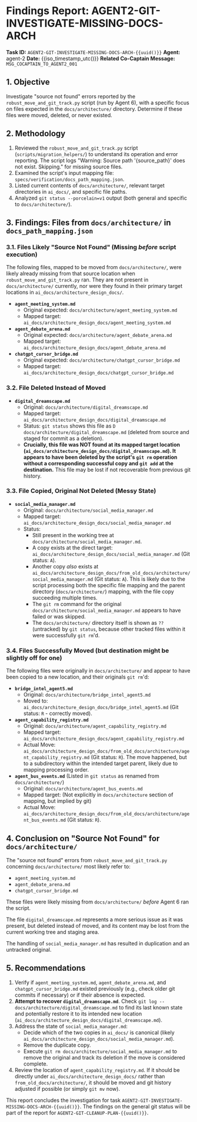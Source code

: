 # Findings Report: AGENT2-GIT-INVESTIGATE-MISSING-DOCS-ARCH

**Task ID:** `AGENT2-GIT-INVESTIGATE-MISSING-DOCS-ARCH-{{uuid()}}`
**Agent:** agent-2
**Date:** {{iso_timestamp_utc()}}
**Related Co-Captain Message:** `MSG_COCAPTAIN_TO_AGENT2_001`

## 1. Objective
Investigate "source not found" errors reported by the `robust_move_and_git_track.py` script (run by Agent 6), with a specific focus on files expected in the `docs/architecture/` directory. Determine if these files were moved, deleted, or never existed.

## 2. Methodology
1.  Reviewed the `robust_move_and_git_track.py` script (`scripts/migration_helpers/`) to understand its operation and error reporting. The script logs "Warning: Source path '{source_path}' does not exist. Skipping." for missing source files.
2.  Examined the script's input mapping file: `specs/verification/docs_path_mapping.json`.
3.  Listed current contents of `docs/architecture/`, relevant target directories in `ai_docs/`, and specific file paths.
4.  Analyzed `git status --porcelain=v1` output (both general and specific to `docs/architecture/`).

## 3. Findings: Files from `docs/architecture/` in `docs_path_mapping.json`

### 3.1. Files Likely "Source Not Found" (Missing *before* script execution)
The following files, mapped to be moved from `docs/architecture/`, were likely already missing from that source location when `robust_move_and_git_track.py` ran. They are not present in `docs/architecture/` currently, nor were they found in their primary target locations in `ai_docs/architecture_design_docs/`.
*   **`agent_meeting_system.md`**
    *   Original expected: `docs/architecture/agent_meeting_system.md`
    *   Mapped target: `ai_docs/architecture_design_docs/agent_meeting_system.md`
*   **`agent_debate_arena.md`**
    *   Original expected: `docs/architecture/agent_debate_arena.md`
    *   Mapped target: `ai_docs/architecture_design_docs/agent_debate_arena.md`
*   **`chatgpt_cursor_bridge.md`**
    *   Original expected: `docs/architecture/chatgpt_cursor_bridge.md`
    *   Mapped target: `ai_docs/architecture_design_docs/chatgpt_cursor_bridge.md`

### 3.2. File Deleted Instead of Moved
*   **`digital_dreamscape.md`**
    *   Original: `docs/architecture/digital_dreamscape.md`
    *   Mapped target: `ai_docs/architecture_design_docs/digital_dreamscape.md`
    *   Status: `git status` shows this file as `D docs/architecture/digital_dreamscape.md` (deleted from source and staged for commit as a deletion).
    *   **Crucially, this file was NOT found at its mapped target location (`ai_docs/architecture_design_docs/digital_dreamscape.md`). It appears to have been deleted by the script's `git rm` operation without a corresponding successful copy and `git add` at the destination.** This file may be lost if not recoverable from previous git history.

### 3.3. File Copied, Original Not Deleted (Messy State)
*   **`social_media_manager.md`**
    *   Original: `docs/architecture/social_media_manager.md`
    *   Mapped target: `ai_docs/architecture_design_docs/social_media_manager.md`
    *   Status:
        *   Still present in the working tree at `docs/architecture/social_media_manager.md`.
        *   A copy exists at the direct target: `ai_docs/architecture_design_docs/social_media_manager.md` (Git status: `A`).
        *   Another copy *also* exists at `ai_docs/architecture_design_docs/from_old_docs/architecture/social_media_manager.md` (Git status: `A`). This is likely due to the script processing both the specific file mapping and the parent directory (`docs/architecture/`) mapping, with the file copy succeeding multiple times.
        *   The `git rm` command for the original `docs/architecture/social_media_manager.md` appears to have failed or was skipped.
        *   The `docs/architecture/` directory itself is shown as `??` (untracked) by `git status`, because other tracked files within it were successfully `git rm`'d.

### 3.4. Files Successfully Moved (but destination might be slightly off for one)
The following files were originally in `docs/architecture/` and appear to have been copied to a new location, and their originals `git rm`'d:
*   **`bridge_intel_agent5.md`**
    *   Original: `docs/architecture/bridge_intel_agent5.md`
    *   Moved to: `ai_docs/architecture_design_docs/bridge_intel_agent5.md` (Git status: `R` - correctly moved).
*   **`agent_capability_registry.md`**
    *   Original: `docs/architecture/agent_capability_registry.md`
    *   Mapped target: `ai_docs/architecture_design_docs/agent_capability_registry.md`
    *   Actual Move: `ai_docs/architecture_design_docs/from_old_docs/architecture/agent_capability_registry.md` (Git status: `R`). The move happened, but to a subdirectory within the intended target parent, likely due to mapping processing order.
*   **`agent_bus_events.md`** (Listed in `git status` as renamed from `docs/architecture/`)
    *   Original: `docs/architecture/agent_bus_events.md`
    *   Mapped target: (Not explicitly in `docs/architecture` section of mapping, but implied by git)
    *   Actual Move: `ai_docs/architecture_design_docs/from_old_docs/architecture/agent_bus_events.md` (Git status: `R`).

## 4. Conclusion on "Source Not Found" for `docs/architecture/`
The "source not found" errors from `robust_move_and_git_track.py` concerning `docs/architecture/` most likely refer to:
*   `agent_meeting_system.md`
*   `agent_debate_arena.md`
*   `chatgpt_cursor_bridge.md`

These files were likely missing from `docs/architecture/` *before* Agent 6 ran the script.

The file `digital_dreamscape.md` represents a more serious issue as it was present, but deleted instead of moved, and its content may be lost from the current working tree and staging area.

The handling of `social_media_manager.md` has resulted in duplication and an untracked original.

## 5. Recommendations
1.  Verify if `agent_meeting_system.md`, `agent_debate_arena.md`, and `chatgpt_cursor_bridge.md` existed previously (e.g., check older git commits if necessary) or if their absence is expected.
2.  **Attempt to recover `digital_dreamscape.md`**. Check `git log -- docs/architecture/digital_dreamscape.md` to find its last known state and potentially restore it to its intended new location (`ai_docs/architecture_design_docs/digital_dreamscape.md`).
3.  Address the state of `social_media_manager.md`:
    *   Decide which of the two copies in `ai_docs/` is canonical (likely `ai_docs/architecture_design_docs/social_media_manager.md`).
    *   Remove the duplicate copy.
    *   Execute `git rm docs/architecture/social_media_manager.md` to remove the original and track its deletion if the move is considered complete.
4.  Review the location of `agent_capability_registry.md`. If it should be directly under `ai_docs/architecture_design_docs/` rather than `from_old_docs/architecture/`, it should be moved and git history adjusted if possible (or simply `git mv` now).

This report concludes the investigation for task `AGENT2-GIT-INVESTIGATE-MISSING-DOCS-ARCH-{{uuid()}}`. The findings on the general git status will be part of the report for `AGENT2-GIT-CLEANUP-PLAN-{{uuid()}}`. 